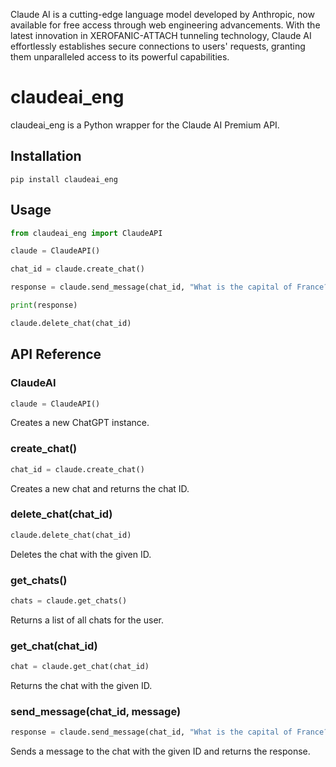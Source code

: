 Claude AI is a cutting-edge language model developed by Anthropic, now available for free access through web engineering advancements. With the latest innovation in XEROFANIC-ATTACH tunneling technology, Claude AI effortlessly establishes secure connections to users' requests, granting them unparalleled access to its powerful capabilities.

# claudeai_eng

claudeai_eng is a Python wrapper for the Claude AI Premium API. 

## Installation

```
pip install claudeai_eng
```

## Usage

```python
from claudeai_eng import ClaudeAPI

claude = ClaudeAPI()

chat_id = claude.create_chat() 

response = claude.send_message(chat_id, "What is the capital of France?")

print(response)

claude.delete_chat(chat_id)
```

## API Reference

### ClaudeAI

```python
claude = ClaudeAPI()
```

Creates a new ChatGPT instance.

### create_chat()

```python 
chat_id = claude.create_chat()
```

Creates a new chat and returns the chat ID.

### delete_chat(chat_id)

```python
claude.delete_chat(chat_id) 
```

Deletes the chat with the given ID.

### get_chats()

```python
chats = claude.get_chats()
```

Returns a list of all chats for the user.

### get_chat(chat_id)

```python
chat = claude.get_chat(chat_id)
```

Returns the chat with the given ID.

### send_message(chat_id, message)

```python
response = claude.send_message(chat_id, "What is the capital of France?") 
```

Sends a message to the chat with the given ID and returns the response.